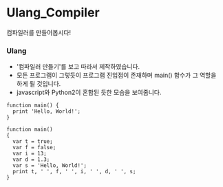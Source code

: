 # Ulang_Compiler
컴파일러를 만들어봅시다! 



### Ulang
- '컴파일러 만들기'를 보고 따라서 제작하였습니다.
- 모든 프로그램이 그렇듯이 프로그램 진입점이 존재하며 main() 함수가 그 역할을 하게 될 것입니다.
- javascript와 Python2이 혼합된 듯한 모습을 보여줍니다.

```
function main() {
  print 'Hello, World!';
}
```
```
function main() 
{
  var t = true;
  var f = false;
  var i = 13;
  var d = 1.3;
  var s = 'Hello, World!';
  print t, ' ', f, ' ', i, ' ', d, ' ', s;
}
```
